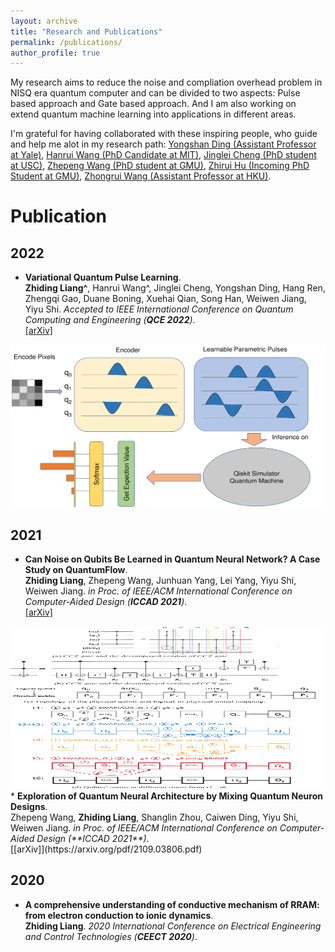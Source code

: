 ```yaml
---
layout: archive
title: "Research and Publications"
permalink: /publications/
author_profile: true
---
```

My research aims to reduce the noise and compliation overhead problem in NISQ era quantum computer and can be divided to two aspects: Pulse based approach and Gate based approach. And I am also working on extend quantum machine learning into applications in different areas.

I'm grateful for having collaborated with these inspiring people, who guide and help me alot in my research path: [Yongshan Ding (Assistant Professor at Yale)](https://www.yongshanding.com/), [Hanrui Wang (PhD Candidate at MIT)](https://hanruiwang.me/), [Jinglei Cheng (PhD student at USC)](https://www.linkedin.com/in/jinglei-cheng-b7235a12b/), [Zhepeng Wang (PhD student at GMU)](https://jqub.github.io/zhepeng/), [Zhirui Hu (Incoming PhD Student at GMU)](https://github.com/happybored), [Zhongrui Wang (Assistant Professor at HKU)](https://www.eee.hku.hk/~zrwang/).

# Publication
## 2022
* <b>Variational Quantum Pulse Learning</b>. <br>
<b>Zhiding Liang^</b>, Hanrui Wang^, Jinglei Cheng, Yongshan Ding, Hang Ren, Zhengqi Gao, Duane Boning, Xuehai Qian, Song Han, Weiwen Jiang, Yiyu Shi. <i>Accepted to IEEE International Conference on Quantum Computing and Engineering (**QCE 2022**)</i>.<br>[[arXiv]](https://arxiv.org/pdf/2203.17267.pdf)
<img src="../images/VQP.png" height="260" width="650">


## 2021
* <b>Can Noise on Qubits Be Learned in Quantum Neural Network? A Case Study on QuantumFlow</b>. <br>
<b>Zhiding Liang</b>, Zhepeng Wang, Junhuan Yang, Lei Yang, Yiyu Shi, Weiwen Jiang. <i>in Proc. of IEEE/ACM International Conference on Computer-Aided Design (**ICCAD 2021**)</i>.<br>[[arXiv]](https://arxiv.org/pdf/2109.03430.pdf)
<img src="../images/mappingr.png" height="260" width="650">
* <b>Exploration of Quantum Neural Architecture by Mixing Quantum Neuron Designs</b>. <br>
Zhepeng Wang, <b>Zhiding Liang</b>, Shanglin Zhou, Caiwen Ding, Yiyu Shi, Weiwen Jiang. <i>in Proc. of IEEE/ACM International Conference on Computer-Aided Design (**ICCAD 2021**)</i>.<br>
[[arXiv]](https://arxiv.org/pdf/2109.03806.pdf)

## 2020
* <b>A comprehensive understanding of conductive mechanism of RRAM: from electron conduction to ionic dynamics</b>. <br>
<b>Zhiding Liang</b>. <i>2020 International Conference on Electrical Engineering and Control Technologies (**CEECT 2020**)</i>.<br>
